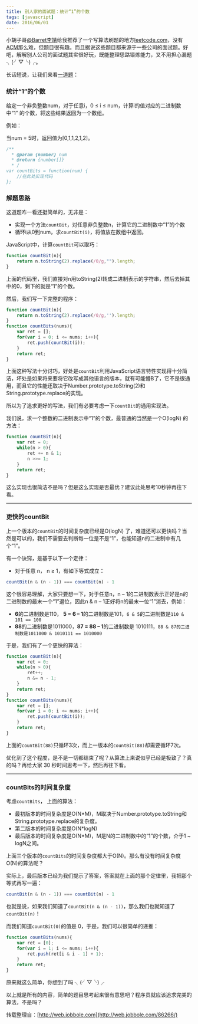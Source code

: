 ```yaml
---
title: 别人家的面试题：统计“1”的个数
tags: [javascript]
date: 2016/06/01
---
```


小胡子哥[@Barret李靖](http://weibo.com/173248656?is_all=1)给我推荐了一个写算法刷题的地方[leetcode.com](https://leetcode.com/)，没有[ACM](http://acm.zju.edu.cn/)那么难，但题目很有趣。而且据说这些题目都来源于一些公司的面试题。好吧，解解别人公司的面试题其实很好玩，既能整理思路锻炼能力，又不用担心漏题 ╮(╯▽╰)╭。

长话短说，让我们来看[一道题](https://leetcode.com/problems/counting-bits/)：

### 统计“1”的个数

给定一个非负整数num，对于任意i，0 ≤ i ≤ num，计算i的值对应的二进制数中“1” 的个数，将这些结果返回为一个数组。

例如：

当num = 5时，返回值为[0,1,1,2,1,2]。

```javascript
/** 
  * @param {number} num 
  * @return {number[]} 
  * /
var countBits = function(num) {
	//在此处实现代码
};
```

### 解题思路

这道题咋一看还挺简单的，无非是：

- 实现一个方法`countBit`，对任意非负整数n，计算它的二进制数中“1”的个数
- 循环i从0到num，求`countBit(i)`，将值放在数组中返回。

JavaScript中，计算`countBit`可以取巧：

```javascript
function countBit(n){
	return n.toString(2).replace(/0/g,"").length;
} 
```

上面的代码里，我们直接对n用toString(2)转成二进制表示的字符串，然后去掉其中的0，剩下的就是“1”的个数。

然后，我们写一下完整的程序：

```javascript
function countBit(n){
	return n.toString(2).replace(/0/g,'').length;
}
function countBits(nums){
	var ret = [];   
	for(var i = 0; i <= nums; i++){
    	ret.push(countBit(i));
    }
	return ret;
} 
```

上面这种写法十分讨巧，好处是`countBit`利用JavaScript语言特性实现得十分简洁，坏处是如果将来要将它改写成其他语言的版本，就有可能懵B了，它不是很通用，而且它的性能还取决于Number.prototype.toString(2)和String.prototype.replace的实现。

所以为了追求更好的写法，我们有必要考虑一下`countBit`的通用实现法。

我们说，求一个整数的二进制表示中“1”的个数，最普通的当然是一个O(logN) 的方法：

```javascript
function countBit(n){
	var ret = 0;
    while(n > 0){
    	ret += n & 1;
        n >>= 1;
    }
    return ret;
}
```

这么实现也很简洁不是吗？但是这么实现是否最优？建议此处思考10秒钟再往下看。

------

### 更快的countBit

上一个版本的`countBit`的时间复杂度已经是O(logN) 了，难道还可以更快吗？当然是可以的，我们不需要去判断每一位是不是“1”，也能知道n的二进制中有几个“1”。

有一个诀窍，是基于以下一个定律：

- 对于任意 n， n ≥ 1，有如下等式成立：

```javascript
countBit(n & (n - 1)) === countBit(n) - 1
```

这个很容易理解，大家只要想一下，对于任意n，n – 1的二进制数表示正好是n的二进制数的最末一个“1”退位，因此n & n – 1正好将n的最末一位“1”消去，例如：

- **6**的二进制数是110， **5 = 6 – 1**的二进制数是101，`6 & 5`的二进制数是`110 & 101 == 100`
- **88**的二进制数是1011000，**87 = 88 – 1**的二进制数是 1010111，`88 & 87的二进制数是1011000 & 1010111 == 1010000`

于是，我们有了一个更快的算法：

```javascript
function countBit(n){
	var ret = 0;
    while(n > 0){
    	ret++;
        n &= n - 1;
    }
    return ret;
}
function countBits(nums){
	var ret = [];
    for(var i = 0; i <= nums; i++){
    	ret.push(countBit(i));
    }
    return ret;
}
```

上面的`countBit(88)`只循环3次，而上一版本的`countBit(88)`却需要循环7次。

优化到了这个程度，是不是一切都结束了呢？从算法上来说似乎已经是极致了？真的吗？再给大家 30 秒时间思考一下，然后再往下看。

------

### countBits的时间复杂度

考虑`countBits`， 上面的算法：

- 最初版本的时间复杂度是O(N*M)，M取决于Number.prototype.toString和String.prototype.replace的复杂度。
- 第二版本的时间复杂度是O(N*logN)
- 最后版本的时间复杂度是O(N*M)，M是N的二进制数中的“1”的个数，介于1 ~ logN之间。

上面三个版本的`countBits`的时间复杂度都大于O(N)。那么有没有时间复杂度O(N)的算法呢？

实际上，最后版本已经为我们提示了答案，答案就在上面的那个定律里，我把那个等式再写一遍：

```javascript
countBit(n & (n - 1)) === countBit(n) - 1
```

也就是说，如果我们知道了`countBit(n & (n - 1))`，那么我们也就知道了`countBit(n)`！

而我们知道`countBit(0)`的值是 0，于是，我们可以很简单的递推：

```javascript
function countBits(nums){
	var ret = [0];
    for(var i = 1; i <= nums; i++){
    	ret.push(ret[i & i - 1] + 1);
    }
    return ret;
}
```

原来就这么简单，你想到了吗 ╮(╯▽╰)╭

以上就是所有的内容，简单的题目思考起来很有意思吧？程序员就应该追求完美的算法，不是吗？

转载整理自：[http://web.jobbole.com](http://web.jobbole.com/86266/)